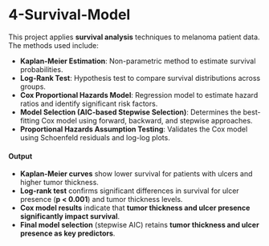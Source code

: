 # 4-Survival-Model
This project applies **survival analysis** techniques to melanoma patient data. The methods used include:  
- **Kaplan-Meier Estimation**: Non-parametric method to estimate survival probabilities.  
- **Log-Rank Test**: Hypothesis test to compare survival distributions across groups.  
- **Cox Proportional Hazards Model**: Regression model to estimate hazard ratios and identify significant risk factors.  
- **Model Selection (AIC-based Stepwise Selection)**: Determines the best-fitting Cox model using forward, backward, and stepwise approaches.  
- **Proportional Hazards Assumption Testing**: Validates the Cox model using Schoenfeld residuals and log-log plots.  

#### Output
- **Kaplan-Meier curves** show lower survival for patients with ulcers and higher tumor thickness.  
- **Log-rank test** confirms significant differences in survival for ulcer presence (**p < 0.001**) and tumor thickness levels.  
- **Cox model results** indicate that **tumor thickness and ulcer presence significantly impact survival**.  
- **Final model selection** (stepwise AIC) retains **tumor thickness and ulcer presence as key predictors**.
